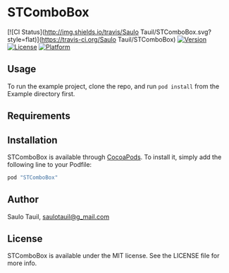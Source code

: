 # STComboBox

[![CI Status](http://img.shields.io/travis/Saulo Tauil/STComboBox.svg?style=flat)](https://travis-ci.org/Saulo Tauil/STComboBox)
[![Version](https://img.shields.io/cocoapods/v/STComboBox.svg?style=flat)](http://cocoapods.org/pods/STComboBox)
[![License](https://img.shields.io/cocoapods/l/STComboBox.svg?style=flat)](http://cocoapods.org/pods/STComboBox)
[![Platform](https://img.shields.io/cocoapods/p/STComboBox.svg?style=flat)](http://cocoapods.org/pods/STComboBox)

## Usage

To run the example project, clone the repo, and run `pod install` from the Example directory first.

## Requirements

## Installation

STComboBox is available through [CocoaPods](http://cocoapods.org). To install
it, simply add the following line to your Podfile:

```ruby
pod "STComboBox"
```

## Author

Saulo Tauil, saulotauil@g_mail.com

## License

STComboBox is available under the MIT license. See the LICENSE file for more info.
